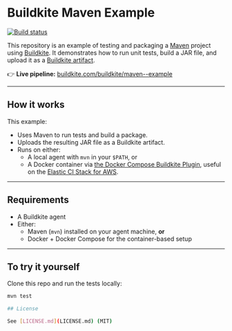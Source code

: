 # Buildkite Maven Example

[![Build status](https://badge.buildkite.com/aab023f2f33ab06766ed6236bc40caf0df1d9448e4f590d0ee.svg?branch=main)](https://buildkite.com/buildkite/artifact-example)

This repository is an example of testing and packaging a [Maven](http://maven.apache.org) project using [Buildkite](https://buildkite.com).
It demonstrates how to run unit tests, build a JAR file, and upload it as a [Buildkite artifact](https://buildkite.com/docs/builds/artifacts).

👉 **Live pipeline:** [buildkite.com/buildkite/maven--example](https://buildkite.com/buildkite/maven-example)

---

## How it works

This example:
- Uses Maven to run tests and build a package.
- Uploads the resulting JAR file as a Buildkite artifact.
- Runs on either:
  - A local agent with `mvn` in your `$PATH`, or
  - A Docker container via [the Docker Compose Buildkite Plugin](https://github.com/buildkite-plugins/docker-compose-buildkite-plugin), useful on the [Elastic CI Stack for AWS](https://github.com/buildkite/elastic-ci-stack-for-aws).

---

## Requirements

- A Buildkite agent
- Either:
  - Maven (`mvn`) installed on your agent machine, **or**
  - Docker + Docker Compose for the container-based setup

---

## To try it yourself

Clone this repo and run the tests locally:

```bash
mvn test

## License

See [LICENSE.md](LICENSE.md) (MIT)
